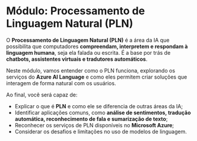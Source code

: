 # Módulo: Processamento de Linguagem Natural (PLN)

O **Processamento de Linguagem Natural (PLN)** é a área da IA que possibilita que computadores **compreendam, interpretem e respondam à linguagem humana**, seja ela falada ou escrita. É a base por trás de **chatbots, assistentes virtuais e tradutores automáticos**.

Neste módulo, vamos entender como o PLN funciona, explorando os serviços do **Azure AI Language** e como eles permitem criar soluções que interagem de forma natural com os usuários.

Ao final, você será capaz de:

* Explicar o que é **PLN** e como ele se diferencia de outras áreas da IA;
* Identificar aplicações comuns, como **análise de sentimentos, tradução automática, reconhecimento de fala e sumarização de texto**;
* Reconhecer os serviços de PLN disponíveis no **Microsoft Azure**;
* Considerar os desafios e limitações no uso de modelos de linguagem.
